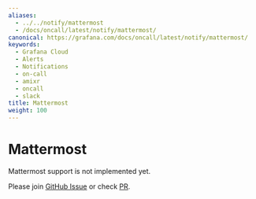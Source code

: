 ```yaml
---
aliases:
  - ../../notify/mattermost
  - /docs/oncall/latest/notify/mattermost/
canonical: https://grafana.com/docs/oncall/latest/notify/mattermost/
keywords:
  - Grafana Cloud
  - Alerts
  - Notifications
  - on-call
  - amixr
  - oncall
  - slack
title: Mattermost
weight: 100
---
```


# Mattermost

Mattermost support is not implemented yet.

Please join [GitHub Issue](https://github.com/grafana/oncall/issues/96) or
check [PR](https://github.com/grafana/oncall/pull/606).
